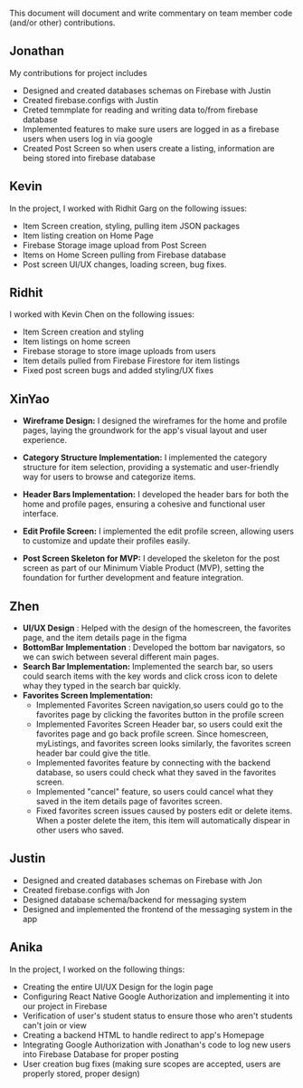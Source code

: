 This document will document and write commentary on team member code (and/or other) contributions.

## Jonathan
My contributions for project includes
- Designed and created databases schemas on Firebase with Justin
- Created firebase.configs with Justin
- Creted temmplate for reading and writing data to/from firebase database
- Implemented features to make sure users are logged in as a firebase users when users log in via google
- Created Post Screen so when users create a listing, information are being stored into firebase database

## Kevin
In the project, I worked with Ridhit Garg on the following issues: 
- Item Screen creation, styling, pulling item JSON packages
- Item listing creation on Home Page
- Firebase Storage image upload from Post Screen
- Items on Home Screen pulling from Firebase database
- Post screen UI/UX changes, loading screen, bug fixes.

## Ridhit
I worked with Kevin Chen on the following issues:

- Item Screen creation and styling
- Item listings on home screen
- Firebase storage to store image uploads from users
- Item details pulled from Firebase Firestore for item listings
- Fixed post screen bugs and added styling/UX fixes

## XinYao
- **Wireframe Design:** I designed the wireframes for the home and profile pages, laying the groundwork for the app's visual layout and user experience.

- **Category Structure Implementation:** I implemented the category structure for item selection, providing a systematic and user-friendly way for users to browse and categorize items.

- **Header Bars Implementation:** I developed the header bars for both the home and profile pages, ensuring a cohesive and functional user interface.

- **Edit Profile Screen:** I implemented the edit profile screen, allowing users to customize and update their profiles easily.

- **Post Screen Skeleton for MVP:** I developed the skeleton for the post screen as part of our Minimum Viable Product (MVP), setting the foundation for further development and feature integration.

## Zhen
- **UI/UX Design** : Helped with the design of the homescreen, the favorites page, and the item details page in the figma
- **BottomBar Implementation** :  Developed the bottom bar navigators, so we can swich between several different main pages.
- **Search Bar Implementation:** Implemented the search bar, so users could search items with the key words and click cross icon to delete whay they typed in the search bar quickly.
- **Favorites Screen Implementation:**
  - Implemented Favorites Screen navigation,so users could go to the favorites page by clicking the favorites button in the profile screen
  - Implemented Favorites Screen Header bar, so users could exit the favorites page and go back profile screen. Since homescreen, myListings, and favorites screen looks similarly, the favorites screen header bar could give the title.
  - Implemented favorites feature by connecting with the backend database, so users could check what they saved in the favorites screen.
  - Implemented "cancel" feature, so users could cancel what they saved in the item details page of favorites screen.
  - Fixed favorites screen issues caused by posters edit or delete items. When a poster delete the item, this item will automatically dispear in other users who saved.

## Justin
- Designed and created databases schemas on Firebase with Jon
- Created firebase.configs with Jon
- Designed database schema/backend for messaging system
- Designed and implemented the frontend of the messaging system in the app


## Anika
In the project, I worked on the following things:
- Creating the entire UI/UX Design for the login page
- Configuring React Native Google Authorization and implementing it into our project in Firebase
- Verification of user's student status to ensure those who aren't students can't join or view
- Creating a backend HTML to handle redirect to app's Homepage
- Integrating Google Authorization with Jonathan's code to log new users into Firebase Database for proper posting
- User creation bug fixes (making sure scopes are accepted, users are properly stored, proper design)


